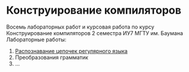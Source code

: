 # Конструирование компиляторов
Восемь лабораторных работ и курсовая работа по курсу Конструирование компиляторов 2 семестра ИУ7 МГТУ им. Баумана
Лабораторные работы:
1. [Распознавание цепочек регулярного языка](/Lab1) 
2. Преобразования грамматик
3. ...
